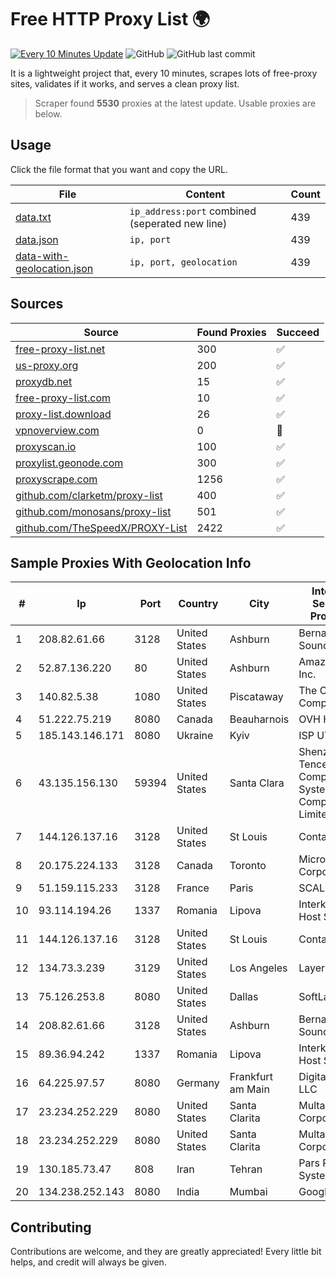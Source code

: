 
# Free HTTP Proxy List 🌍

[![Every 10 Minutes Update](https://github.com/mertguvencli/http-proxy-list/actions/workflows/main.yml/badge.svg?branch=main)](https://github.com/mertguvencli/http-proxy-list/actions/workflows/main.yml)
![GitHub](https://img.shields.io/github/license/mertguvencli/http-proxy-list)
![GitHub last commit](https://img.shields.io/github/last-commit/mertguvencli/http-proxy-list)

It is a lightweight project that, every 10 minutes, scrapes lots of free-proxy sites, validates if it works, and serves a clean proxy list.


> Scraper found **5530** proxies at the latest update. Usable proxies are below.

## Usage

Click the file format that you want and copy the URL.


|File|Content|Count|
|----|-------|-----|
|[data.txt](https://raw.githubusercontent.com/mertguvencli/http-proxy-list/main/proxy-list/data.txt)|`ip_address:port` combined (seperated new line)|439|
|[data.json](https://raw.githubusercontent.com/mertguvencli/http-proxy-list/main/proxy-list/data.json)|`ip, port`|439|
|[data-with-geolocation.json](https://raw.githubusercontent.com/mertguvencli/http-proxy-list/main/proxy-list/data-with-geolocation.json)|`ip, port, geolocation`|439|

## Sources

|Source|Found Proxies|Succeed|
|------|-------------|-------|
|[free-proxy-list.net](https://free-proxy-list.net)|300|✅|
|[us-proxy.org](https://www.us-proxy.org)|200|✅|
|[proxydb.net](http://proxydb.net)|15|✅|
|[free-proxy-list.com](https://free-proxy-list.com/?page=&port=&type%5B%5D=http&type%5B%5D=https&up_time=0&search=Search)|10|✅|
|[proxy-list.download](https://www.proxy-list.download/HTTP)|26|✅|
|[vpnoverview.com](https://vpnoverview.com/privacy/anonymous-browsing/free-proxy-servers)|0|🚫|
|[proxyscan.io](https://www.proxyscan.io)|100|✅|
|[proxylist.geonode.com](https://proxylist.geonode.com/api/proxy-list?limit=300&page=1&sort_by=lastChecked&sort_type=desc&protocols=http,https)|300|✅|
|[proxyscrape.com](https://api.proxyscrape.com/v2/?request=displayproxies&protocol=http&timeout=10000&country=all&ssl=all&anonymity=all)|1256|✅|
|[github.com/clarketm/proxy-list](https://raw.githubusercontent.com/clarketm/proxy-list/master/proxy-list-raw.txt)|400|✅|
|[github.com/monosans/proxy-list](https://raw.githubusercontent.com/monosans/proxy-list/main/proxies/http.txt)|501|✅|
|[github.com/TheSpeedX/PROXY-List](https://raw.githubusercontent.com/TheSpeedX/PROXY-List/master/http.txt)|2422|✅|


## Sample Proxies With Geolocation Info

|#|Ip|Port|Country|City|Internet Service Provider|
|-|--|----|-------|----|-------------------------|
|1|208.82.61.66|3128|United States|Ashburn|Bernardi Sounds|
|2|52.87.136.220|80|United States|Ashburn|Amazon.com, Inc.|
|3|140.82.5.38|1080|United States|Piscataway|The Constant Company|
|4|51.222.75.219|8080|Canada|Beauharnois|OVH Hosting|
|5|185.143.146.171|8080|Ukraine|Kyiv|ISP UTELS|
|6|43.135.156.130|59394|United States|Santa Clara|Shenzhen Tencent Computer Systems Company Limited|
|7|144.126.137.16|3128|United States|St Louis|Contabo Inc.|
|8|20.175.224.133|3128|Canada|Toronto|Microsoft Corporation|
|9|51.159.115.233|3128|France|Paris|SCALEWAY|
|10|93.114.194.26|1337|Romania|Lipova|Interkvm Host SRL|
|11|144.126.137.16|3128|United States|St Louis|Contabo Inc.|
|12|134.73.3.239|3129|United States|Los Angeles|LayerHost|
|13|75.126.253.8|8080|United States|Dallas|SoftLayer|
|14|208.82.61.66|3128|United States|Ashburn|Bernardi Sounds|
|15|89.36.94.242|1337|Romania|Lipova|Interkvm Host SRL|
|16|64.225.97.57|8080|Germany|Frankfurt am Main|DigitalOcean, LLC|
|17|23.234.252.229|8080|United States|Santa Clarita|Multacom Corporation|
|18|23.234.252.229|8080|United States|Santa Clarita|Multacom Corporation|
|19|130.185.73.47|808|Iran|Tehran|Pars Parva System Ltd|
|20|134.238.252.143|8080|India|Mumbai|Google LLC|



## Contributing

Contributions are welcome, and they are greatly appreciated! Every
little bit helps, and credit will always be given.

